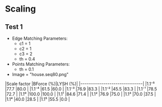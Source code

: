 # Scaling

## Test 1
* Edge Matching Parameters:
  * c1 = 1
  * c2 = 1
  * c3 = 2
  * th = 0.4
* Points Matching Parameters:
  * th = 0.1
* Image = "house.seq80.png"

|Scale factor |BForce (%)|LYSH (%)|
|--------------------------------|
|1.1⁻⁵        |77.7     |80.0    |
|1.1⁻⁴        |61.5     |60.0    |
|1.1⁻³        |76.9     |83.3    |
|1.1⁻²        |45.5     |83.3    |
|1.1⁻¹        |78.5     |72.7    |
|1.1⁰         |100.0    |100.0   |
|1.1¹         |84.6     |71.4    |
|1.1²         |76.9     |75.0    |
|1.1³         |70.0     |37.5    |
|1.1⁴         |40.0     |28.5    |
|1.1⁵         |55.5     |0.0     |
